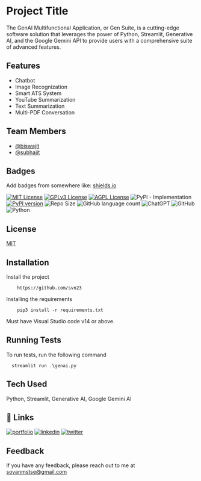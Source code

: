 
# Project Title

The GenAI Multifunctional Application, or Gen Suite, is a cutting-edge 
software solution that leverages the power of Python, Streamlit, Generative AI, and the 
Google Gemini API to provide users with a comprehensive suite of advanced features. 



## Features

- Chatbot
- Image Recognization
- Smart ATS System
- YouTube Summarization
- Text Summarization
- Multi-PDF Conversation


## Team Members

- [@biswajit](https://github.com/Biswajit-Mohapatra2)
- [@subhajit](https://github.com/subhajet) 
## Badges

Add badges from somewhere like: [shields.io](https://shields.io/)

[![MIT License](https://img.shields.io/badge/License-MIT-green.svg)](https://choosealicense.com/licenses/mit/)
[![GPLv3 License](https://img.shields.io/badge/License-GPL%20v3-yellow.svg)](https://opensource.org/licenses/)
[![AGPL License](https://img.shields.io/badge/license-AGPL-blue.svg)](http://www.gnu.org/licenses/agpl-3.0)
![PyPI - Implementation](https://img.shields.io/pypi/implementation/:packageName)
[![PyPI version](https://badge.fury.io/py/global-chem.svg)](https://badge.fury.io/py/global-chem)
![Repo Size](https://img.shields.io/github/repo-size/svn23/Gen-AI)
![GitHub language count](https://img.shields.io/github/languages/count/svn23/Gen-AI)
![ChatGPT](https://img.shields.io/badge/chatGPT-74aa9c?style=for-the-badge&logo=openai&logoColor=white)
![GitHub](https://img.shields.io/badge/github-%23121011.svg?style=for-the-badge&logo=github&logoColor=white)
![Python](https://img.shields.io/badge/python-3670A0?style=for-the-badge&logo=python&logoColor=ffdd54)



## License

[MIT](https://choosealicense.com/licenses/mit/)


## Installation

Install the project

```linux
    https://github.com/svn23
```

Installing the requirements

```
    pip3 install -r requirements.txt
```

Must have Visual Studio code v14 or above.


  
## Running Tests

To run tests, run the following command

```terminal
  streamlit run .\genai.py
```


## Tech Used

Python, Streamlit, Generative AI, Google Gemini AI



## 🔗 Links
[![portfolio](https://img.shields.io/badge/my_portfolio-000?style=for-the-badge&logo=ko-fi&logoColor=white)](https://sovanmstse.wixsite.com/mysite)
[![linkedin](https://img.shields.io/badge/linkedin-0A66C2?style=for-the-badge&logo=linkedin&logoColor=white)](https://www.linkedin.com/in/sovan-sen-23dec/)
[![twitter](https://img.shields.io/badge/twitter-1DA1F2?style=for-the-badge&logo=twitter&logoColor=white)](https://twitter.com/SovanSen23)


## Feedback

If you have any feedback, please reach out to me at sovanmstse@gmail.com

